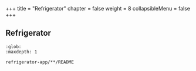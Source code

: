 +++
title = "Refrigerator"
chapter = false
weight = 8
collapsibleMenu = false
+++

## Refrigerator

```{toctree}
:glob:
:maxdepth: 1

refrigerator-app/**/README
```
